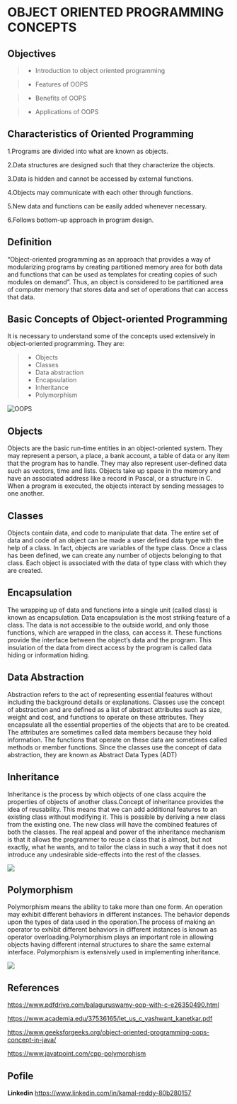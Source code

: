 # OBJECT ORIENTED PROGRAMMING CONCEPTS

## Objectives

> - Introduction to object oriented programming
 
> - Features of OOPS
 
> - Benefits of OOPS
 
> - Applications of OOPS
## Characteristics of Oriented Programming


  1.Programs are divided into what are known as objects.

  2.Data structures are designed such that they characterize the objects.

  3.Data is hidden and cannot be accessed by external functions.

  4.Objects may communicate with each other through functions.

  5.New data and functions can be easily added whenever necessary.

  6.Follows bottom-up approach in program design.

## Definition

  “Object-oriented programming as an approach that provides a way of
  modularizing programs by creating partitioned memory area for both data and functions that
  can be used as templates for creating copies of such modules on demand”.
  Thus, an object is considered to be partitioned area of computer memory that stores
  data and set of operations that can access that data. 
  
## Basic Concepts of Object-oriented Programming

  It is necessary to understand some of the concepts used extensively in object-oriented
  programming. They are:
 
> - Objects
> - Classes
> - Data abstraction
> - Encapsulation
> - Inheritance
> - Polymorphism
 
 ![OOPS](https://github.com/Kamal4195/OBJECT-ORIENTED-PROGRAMMING-CONCEPTS/blob/master/Object-Oriented-Programming-Concepts.jpg) 
## Objects

Objects are the basic run-time entities in an object-oriented system. They may
represent a person, a place, a bank account, a table of data or any item that the program has to
handle. They may also represent user-defined data such as vectors, time and lists. Objects take
up space in the memory and have an associated address like a record in Pascal, or a structure
in C. When a program is executed, the objects interact by sending messages to one another.


## Classes

Objects contain data, and code to manipulate that data. The entire set of data and code
of an object can be made a user defined data type with the help of a class. In fact, objects are
variables of the type class. Once a class has been defined, we can create any number of
objects belonging to that class. Each object is associated with the data of type class with
which they are created.

## Encapsulation

The wrapping up of data and functions into a single unit (called class) is known as
encapsulation. Data encapsulation is the most striking feature of a class. The data is not
accessible to the outside world, and only those functions, which are wrapped in the class, can
access it. These functions provide the interface between the object’s data and the program.
This insulation of the data from direct access by the program is called data hiding or
information hiding.

## Data Abstraction

Abstraction refers to the act of representing essential features without including the
background details or explanations. Classes use the concept of abstraction and are defined as a
list of abstract attributes such as size, weight and cost, and functions to operate on these
attributes. They encapsulate all the essential properties of the objects that are to be created.
The attributes are sometimes called data members because they hold information. The
functions that operate on these data are sometimes called methods or member functions. Since
the classes use the concept of data abstraction, they are known as Abstract Data Types (ADT)


## Inheritance

Inheritance is the process by which objects of one class acquire the properties of
objects of another class.Concept of inheritance provides the idea of reusability. This means that we can add
additional features to an existing class without modifying it. This is possible by deriving a
new class from the existing one. The new class will have the combined features of both the
classes. The real appeal and power of the inheritance mechanism is that it allows the
programmer to reuse a class that is almost, but not exactly, what he wants, and to tailor the
class in such a way that it does not introduce any undesirable side-effects into the rest of the
classes.

![](https://github.com/Kamal4195/OBJECT-ORIENTED-PROGRAMMING-CONCEPTS/blob/master/cpp-inheritance.png)

## Polymorphism

Polymorphism means the ability to take more than one form. An operation may exhibit
different behaviors in different instances. The behavior depends upon the types of data used in
the operation.The process of making an operator to exhibit different behaviors in different
instances is known as operator overloading.Polymorphism plays an important role in allowing objects having different
internal structures to share the same external interface. Polymorphism is extensively used in implementing inheritance.

![](https://github.com/Kamal4195/OBJECT-ORIENTED-PROGRAMMING-CONCEPTS/blob/master/cpp-polymorphism.png)

## References

https://www.pdfdrive.com/balaguruswamy-oop-with-c-e26350490.html

https://www.academia.edu/37536165/let_us_c_yashwant_kanetkar.pdf

https://www.geeksforgeeks.org/object-oriented-programming-oops-concept-in-java/

https://www.javatpoint.com/cpp-polymorphism

## Pofile

**Linkedin** https://www.linkedin.com/in/kamal-reddy-80b280157
